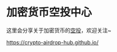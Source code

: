 # 加密货币空投中心

这里会分享关于加密货币的[空投](https://zh.wikipedia.org/wiki/空投_(区块链))，欢迎关注~

https://crypto-airdrop-hub.github.io/
